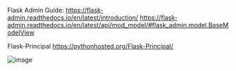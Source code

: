 

Flask Admin Guide:
https://flask-admin.readthedocs.io/en/latest/introduction/
https://flask-admin.readthedocs.io/en/latest/api/mod_model/#flask_admin.model.BaseModelView


Flask-Principal
https://pythonhosted.org/Flask-Principal/

![image](https://user-images.githubusercontent.com/55125302/141695468-b7c154ff-84a2-4660-9e2d-f42fc63ed55a.png)

